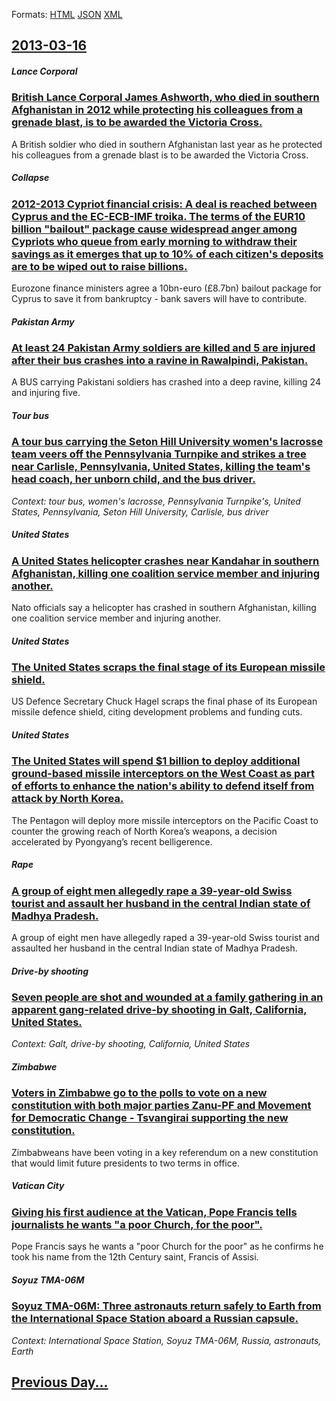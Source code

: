 
Formats: [HTML](2013/03/16/index.html)  [JSON](2013/03/16/index.json)  [XML](2013/03/16/index.xml)  

## [2013-03-16](/news/2013/03/16/index.md)

##### Lance Corporal
### [British Lance Corporal James Ashworth, who died in southern Afghanistan in 2012 while protecting his colleagues from a grenade blast, is to be awarded the Victoria Cross. ](/news/2013/03/16/british-lance-corporal-james-ashworth-who-died-in-southern-afghanistan-in-2012-while-protecting-his-colleagues-from-a-grenade-blast-is-to.md)
A British soldier who died in southern Afghanistan last year as he protected his colleagues from a grenade blast is to be awarded the Victoria Cross.

##### Collapse
### [2012-2013 Cypriot financial crisis: A deal is reached between Cyprus and the EC-ECB-IMF troika. The terms of the EUR10 billion "bailout" package cause widespread anger among Cypriots who queue from early morning to withdraw their savings as it emerges that up to 10% of each citizen's deposits are to be wiped out to raise billions. ](/news/2013/03/16/2012a2013-cypriot-financial-crisis-a-deal-is-reached-between-cyprus-and-the-ecaecbaimf-troika-the-terms-of-the-a-10-billion-bailou.md)
Eurozone finance ministers agree a 10bn-euro (£8.7bn) bailout package for Cyprus to save it from bankruptcy - bank savers will have to contribute.

##### Pakistan Army
### [At least 24 Pakistan Army soldiers are killed and 5 are injured after their bus crashes into a ravine in Rawalpindi, Pakistan. ](/news/2013/03/16/at-least-24-pakistan-army-soldiers-are-killed-and-5-are-injured-after-their-bus-crashes-into-a-ravine-in-rawalpindi-pakistan.md)
A BUS carrying Pakistani soldiers has crashed into a deep ravine, killing 24 and injuring five.

##### Tour bus
### [A tour bus carrying the Seton Hill University women's lacrosse team veers off the Pennsylvania Turnpike and strikes a tree near Carlisle, Pennsylvania, United States, killing the team's head coach, her unborn child, and the bus driver. ](/news/2013/03/16/a-tour-bus-carrying-the-seton-hill-university-women-s-lacrosse-team-veers-off-the-pennsylvania-turnpike-and-strikes-a-tree-near-carlisle-pe.md)
_Context: tour bus, women's lacrosse, Pennsylvania Turnpike's, United States, Pennsylvania, Seton Hill University, Carlisle, bus driver_

##### United States
### [A United States helicopter crashes near Kandahar in southern Afghanistan, killing one coalition service member and injuring another. ](/news/2013/03/16/a-united-states-helicopter-crashes-near-kandahar-in-southern-afghanistan-killing-one-coalition-service-member-and-injuring-another.md)
Nato officials say a helicopter has crashed in southern Afghanistan, killing one coalition service member and injuring another. 

##### United States
### [The United States scraps the final stage of its European missile shield. ](/news/2013/03/16/the-united-states-scraps-the-final-stage-of-its-european-missile-shield.md)
US Defence Secretary Chuck Hagel scraps the final phase of its European missile defence shield, citing development problems and funding cuts.

##### United States
### [The United States will spend $1 billion to deploy additional ground-based missile interceptors on the West Coast as part of efforts to enhance the nation's ability to defend itself from attack by North Korea. ](/news/2013/03/16/the-united-states-will-spend-1-billion-to-deploy-additional-ground-based-missile-interceptors-on-the-west-coast-as-part-of-efforts-to-enhan.md)
The Pentagon will deploy more missile interceptors on the Pacific Coast to counter the growing reach of North Korea’s weapons, a decision accelerated by Pyongyang’s recent belligerence.

##### Rape
### [A group of eight men allegedly rape a 39-year-old Swiss tourist and assault her husband in the central Indian state of Madhya Pradesh. ](/news/2013/03/16/a-group-of-eight-men-allegedly-rape-a-39-year-old-swiss-tourist-and-assault-her-husband-in-the-central-indian-state-of-madhya-pradesh.md)
A group of eight men have allegedly raped a 39-year-old Swiss tourist and assaulted her husband in the central Indian state of Madhya Pradesh.

##### Drive-by shooting
### [Seven people are shot and wounded at a family gathering in an apparent gang-related drive-by shooting in Galt, California, United States. ](/news/2013/03/16/seven-people-are-shot-and-wounded-at-a-family-gathering-in-an-apparent-gang-related-drive-by-shooting-in-galt-california-united-states.md)
_Context: Galt, drive-by shooting, California, United States_

##### Zimbabwe
### [Voters in Zimbabwe go to the polls to vote on a new constitution with both major parties Zanu-PF and Movement for Democratic Change&nbsp;- Tsvangirai supporting the new constitution. ](/news/2013/03/16/voters-in-zimbabwe-go-to-the-polls-to-vote-on-a-new-constitution-with-both-major-parties-zanu-pf-and-movement-for-democratic-change-nbsp-a.md)
Zimbabweans have been voting in a key referendum on a new constitution that would limit future presidents to two terms in office.

##### Vatican City
### [Giving his first audience at the Vatican, Pope Francis tells journalists he wants "a poor Church, for the poor". ](/news/2013/03/16/giving-his-first-audience-at-the-vatican-pope-francis-tells-journalists-he-wants-a-poor-church-for-the-poor.md)
Pope Francis says he wants a &quot;poor Church for the poor&quot; as he confirms he took his name from the 12th Century saint, Francis of Assisi.

##### Soyuz TMA-06M
### [Soyuz TMA-06M: Three astronauts return safely to Earth from the International Space Station aboard a Russian capsule. ](/news/2013/03/16/soyuz-tma-06m-three-astronauts-return-safely-to-earth-from-the-international-space-station-aboard-a-russian-capsule.md)
_Context: International Space Station, Soyuz TMA-06M, Russia, astronauts, Earth_

## [Previous Day...](/news/2013/03/15/index.md)

